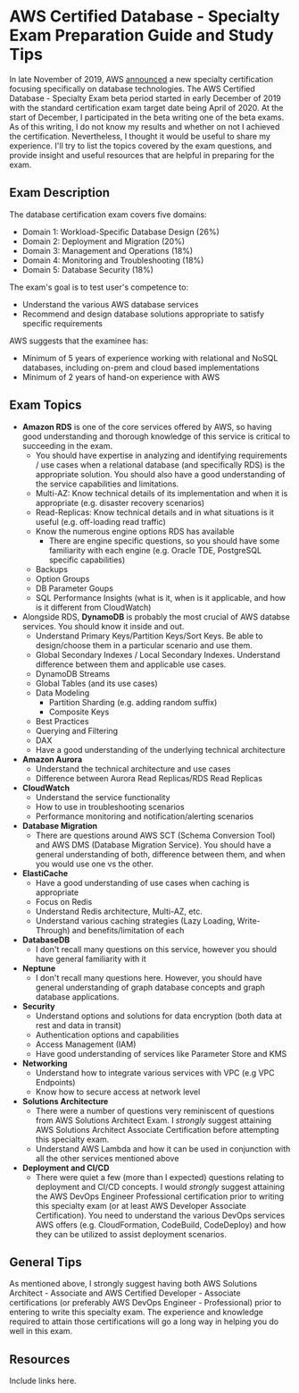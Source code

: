 # AWS Certified Database - Specialty Exam Preparation Guide and Study Tips
In late November of 2019, AWS [announced](https://aws.amazon.com/blogs/database/new-aws-certification-purpose-built-to-validate-database-expertise/) a new specialty certification focusing specifically on database technologies.  The AWS Certified Database - Specialty Exam beta period started in early December of 2019 with the standard certification exam target date being April of 2020.  At the start of December, I participated in the beta writing one of the beta exams.  As of this writing, I do not know my results and whether on not I achieved the certification.  Nevertheless, I thought it would be useful to share my experience.  I'll try to list the topics covered by the exam questions, and provide insight and useful resources that are helpful in preparing for the exam.

## Exam Description
The database certification exam covers five domains:
- Domain 1: Workload-Specific Database Design (26%)
- Domain 2: Deployment and Migration (20%)
- Domain 3: Management and Operations (18%)
- Domain 4: Monitoring and Troubleshooting (18%)
- Domain 5: Database Security (18%)
  
The exam's goal is to test user's competence to:
- Understand the various AWS database services
- Recommend and design database solutions appropriate to satisfy specific requirements

AWS suggests that the examinee has:
- Minimum of 5 years of experience working with relational and NoSQL databases, including on-prem and cloud based implementations
- Minimum of 2 years of hand-on experience with AWS
  
## Exam Topics
- **Amazon RDS** is one of the core services offered by AWS, so having good understanding and thorough knowledge of this service is critical to succeeding in the exam.
  - You should have expertise in analyzing and identifying requirements / use cases when a relational database (and specifically RDS) is the appropriate solution.  You should also have a good understanding of the service capabilities and limitations.
  - Multi-AZ: Know technical details of its implementation and when it is appropriate (e.g. disaster recovery scenarios)
  - Read-Replicas: Know technical details and in what situations is it useful (e.g. off-loading read traffic)
  - Know the numerous engine options RDS has available
    - There are engine specific questions, so you should have some familiarity with each engine (e.g. Oracle TDE, PostgreSQL specific capabilities)
  - Backups
  - Option Groups
  - DB Parameter Goups
  - SQL Performance Insights (what is it, when is it applicable, and how is it different from CloudWatch)
- Alongside RDS, **DynamoDB** is probably the most crucial of AWS databse services.  You should know it inside and out.
  - Understand Primary Keys/Partition Keys/Sort Keys.  Be able to design/choose them in a particular scenario and use them.
  - Global Secondary Indexes / Local Secondary Indexes.  Understand difference between them and applicable use cases.
  - DynamoDB Streams
  - Global Tables (and its use cases)
  - Data Modeling
    - Partition Sharding (e.g. adding random suffix)
    - Composite Keys
  - Best Practices
  - Querying and Filtering
  - DAX
  - Have a good understanding of the underlying technical architecture
- **Amazon Aurora**
  - Understand the technical architecture and use cases
  - Difference between Aurora Read Replicas/RDS Read Replicas
- **CloudWatch**
  - Understand the service functionality 
  - How to use in troubleshooting scenarios
  - Performance monitoring and notification/alerting scenarios
- **Database Migration**
  - There are questions around AWS SCT (Schema Conversion Tool) and AWS DMS (Database Migration Service).  You should have a general understanding of both, difference between them, and when you would use one vs the other.
- **ElastiCache**
  - Have a good understanding of use cases when caching is appropriate
  - Focus on Redis
  - Understand Redis architecture, Multi-AZ, etc.
  - Understand various caching strategies (Lazy Loading, Write-Through) and benefits/limitation of each
- **DatabaseDB**
  - I don't recall many questions on this service, however you should have general familiarity with it
- **Neptune**
  - I don't recall many questions here.  However, you should have general understanding of graph database concepts and graph database applications.
- **Security**
  - Understand options and solutions for data encryption (both data at rest and data in transit)
  - Authentication options and capabilities
  - Access Management (IAM)
  - Have good understanding of services like Parameter Store and KMS
- **Networking**
  - Understand how to integrate various services with VPC (e.g VPC Endpoints)
  - Know how to secure access at network level
- **Solutions Architecture**
  - There were a number of questions very reminiscent of questions from AWS Solutions Architect Exam.  I *strongly* suggest attaining AWS Solutions Architect Associate Certification before attempting this specialty exam.
  - Understand AWS Lambda and how it can be used in conjunction with all the other services mentioned above
- **Deployment and CI/CD**
  - There were quiet a few (more than I expected) questions relating to deployment and CI/CD concepts.  I would *strongly* suggest attaining the AWS DevOps Engineer Professional certification prior to writing this specialty exam (or at least AWS Developer Associate Certification).  You need to understand the various DevOps services AWS offers (e.g. CloudFormation, CodeBuild, CodeDeploy) and how they can be utilized to assist deployment scenarios.

## General Tips
As mentioned above, I strongly suggest having both AWS Solutions Architect - Associate and AWS Certified Developer - Associate certifications (or preferably AWS DevOps Engineer - Professional) prior to entering to write this specialty exam. The experience and knowledge required to attain those certifications will go a long way in helping you do well in this exam.

## Resources
Include links here.
